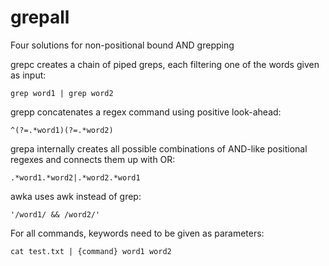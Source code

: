 # grepall
Four solutions for non-positional bound AND grepping

grepc creates a chain of piped greps, each filtering one of the words given as input:

```
grep word1 | grep word2
```

grepp concatenates a regex command using positive look-ahead:

```
^(?=.*word1)(?=.*word2)
```

grepa internally creates all possible combinations of AND-like positional regexes and connects them up with OR:

```
.*word1.*word2|.*word2.*word1
```

awka uses awk instead of grep:

```
'/word1/ && /word2/'
```

For all commands, keywords need to be given as parameters:

```
cat test.txt | {command} word1 word2
```
